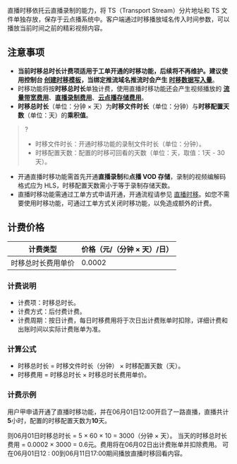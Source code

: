 直播时移依托云直播录制的能力，将 TS（Transport Stream）分片地址和 TS 文件单独存放，保存于云点播系统中。客户端通过时移播放域名传入时间参数，可以播放当前时间之前的精彩视频内容。

## 注意事项

- **当前时移总时长计费项适用于工单开通的时移功能，后续将不再维护。建议使用控制台 [创建时移模板](https://cloud.tencent.com/document/product/267/85686)，当绑定推流域名推流时会产生 [时移数据写入量](https://cloud.tencent.com/document/product/267/85685)**。
- 时移功能将按**时移总时长**单独计费，使用直播时移功能还会产生视频播放的 [**流量带宽费用**](https://cloud.tencent.com/document/product/266/2838)、[**直播录制费用**](https://cloud.tencent.com/document/product/267/52708)、[**云点播存储费用**](https://cloud.tencent.com/document/product/266/2838)。
- **时移总时长**（单位：分钟 × 天）为**时移文件时长**（单位：分钟）与**时移配置天数**（单位：天）的**乘积值**。
>?
>- 时移文件时长：开通时移功能的录制文件时长（单位：分钟）。
>- 时移配置天数：配置的时移可回看的天数（单位：天，取值：1天 - 30天）。
- 开通直播时移功能需首先开通**直播录制**和**点播 VOD 存储**，录制的视频编解码格式应为 HLS，时移配置天数需小于等于录制存储天数。
- 直播时移功能需通过工单方式申请开通，开通流程请参见 [直播时移](https://cloud.tencent.com/document/product/267/32742)。如您不需要使用时移功能，可通过工单方式关闭时移功能，以免造成额外的计费。



[](id:price)
## 计费价格

| 计费类型     | 价格（元/（分钟 × 天）/日） |
| ------------ | ---------------- |
| 时移总时长费用单价 |  0.0002             |

### 计费说明

- 计费项：时移总时长。
- 计费方式：后付费计费。
- 计费周期：按日计费，每日时移费用将于次日出计费账单时扣除，详细计费和出账时间以实际计费账单为准。


### 计算公式

- 时移总时长 = 时移文件时长（分钟） × 时移配置天数（天）。
- 时移费用 = 时移总时长 × 时移总时长费用单价。


### 计费示例

用户甲申请开通了直播时移功能，并在06月01日12:00开启了一路直播，直播共计**5**小时，配置的时移配置天数为**10**天。


则06月01日时移总时长 = 5 × 60 × 10 = 3000（分钟 × 天）。
当天的时移总时长费用 = 0.0002 × 3000 = 0.6元。费用将在06月02日出计费账单并扣除费用。
可在06月01日12 : 00到06月11日17:00期间播放直播时移回看内容。
